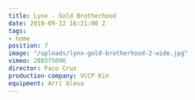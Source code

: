 ```yaml
---
title: Lynx - Gold Brotherhood
date: 2018-09-12 16:21:00 Z
tags:
- home
position: 7
image: "/uploads/lynx-gold-brotherhood-2-wide.jpg"
vimeo: 288375096
director: Paco Cruz
production-company: VCCP Kin
equipment: Arri Alexa
---
```


